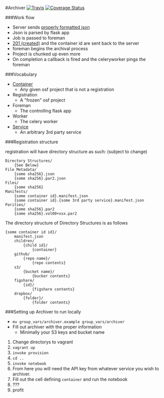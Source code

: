 #Archiver
[![Travis](https://travis-ci.org/chrisseto/Archiver.svg?branch=develop)](https://travis-ci.org/chrisseto/Archiver)
[![Coverage Status](https://coveralls.io/repos/chrisseto/Archiver/badge.png?branch=develop)](https://coveralls.io/r/chrisseto/Archiver?branch=develop)

###Work flow

* Server sends [properly formatted json](formats/container.json)
* Json is parsed by flask app
* Job is passed to foreman
* [201 (created)](formats/confirmation.json) and the container id are sent back to the server
* foreman begins the archival process
* Project is chunked up even more
* On completion a callback is fired and the celeryworker pings the foreman

###Vocabulary

* [Container](formats/container.json)
    - Any given osf project that is not a registration
* Registration
    - A "frozen" osf project
* Foreman
    - The controlling flask app
* Worker
    - The celery worker
* [Service](formats/services)
    - An arbitrary 3rd party service

###Registration structure

registration will have directory structure as such:
(subject to change)
```
Directory Structures/
    {See Below}
File Metadata/
    {some sha256}.json
    {some sha256}.par2.json
Files/
    {some sha256}
Manifests/
    {some container id}.manifest.json
    {some container id}.{some 3rd party service}.manifest.json
Parities/
    {some sha256}.par2
    {some sha256}.vol00+xxx.par2
```

The directory structure of Directory Structures is as follows
```
{some container id id}/
    manifest.json
    children/
        {child id}/
            {container}
    github/
        {repo name}/
            {repo contents}
    s3/
        {bucket name}/
            {bucker contents}
    figshare/
        {id}/
            {figshare contents}
    dropbox/
        {folder}/
            {folder contents}
```


###Setting up Archiver to run locally
* `mv group_vars/archiver.example group_vars/archiver`
* Fill out archiver with the proper information
    - Minimally your S3 keys and bucket name

1. Change directorys to vagrant
2. `vagrant up`
3. `invoke provision`
4. `cd ..`
5. `invoke notebook`
6. From here you will need the API key from whatever service you wish to archiver.
7. Fill out the cell defining `container` and run the notebook
8. ???
9. profit
